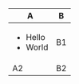 <table>
<thead>
<tr>
<th>A</th>
<th>B</th>
</tr>
</thead>
<tbody>
<tr>
<td><ul>
<li>Hello</li>
<li>World</li>
</ul>
</td>
<td>B1</td>
</tr>
<tr>
<td>A2</td>
<td>B2</td>
</tr>
</tbody>
</table>